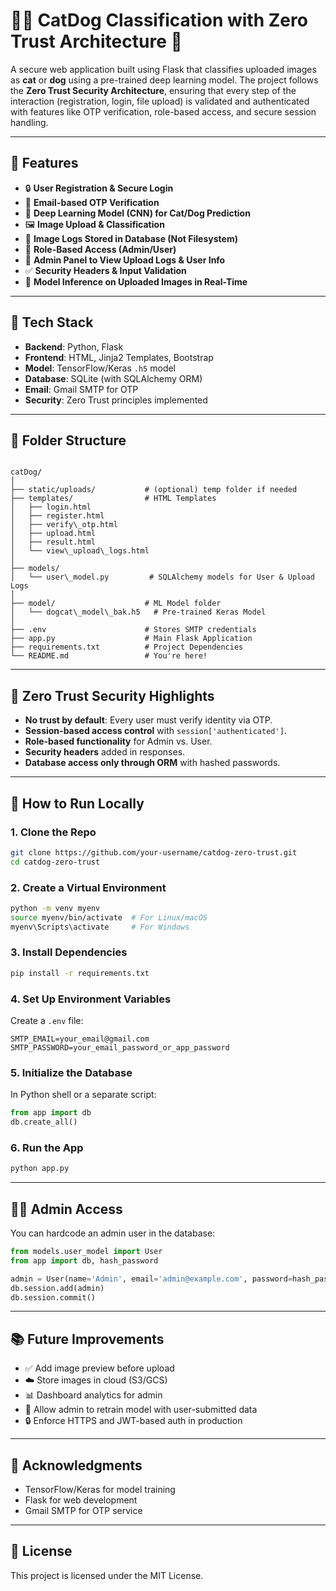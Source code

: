 # 🐶🐱 CatDog Classification with Zero Trust Architecture 🔐

A secure web application built using Flask that classifies uploaded images as **cat** or **dog** using a pre-trained deep learning model. The project follows the **Zero Trust Security Architecture**, ensuring that every step of the interaction (registration, login, file upload) is validated and authenticated with features like OTP verification, role-based access, and secure session handling.

---

## 🚀 Features

- 🔒 **User Registration & Secure Login**
- 🔑 **Email-based OTP Verification**
- 🧠 **Deep Learning Model (CNN) for Cat/Dog Prediction**
- 🖼️ **Image Upload & Classification**
- 📁 **Image Logs Stored in Database (Not Filesystem)**
- 👮 **Role-Based Access (Admin/User)**
- 🧾 **Admin Panel to View Upload Logs & User Info**
- ✅ **Security Headers & Input Validation**
- 🧪 **Model Inference on Uploaded Images in Real-Time**

---

## 🧱 Tech Stack

- **Backend**: Python, Flask
- **Frontend**: HTML, Jinja2 Templates, Bootstrap
- **Model**: TensorFlow/Keras `.h5` model
- **Database**: SQLite (with SQLAlchemy ORM)
- **Email**: Gmail SMTP for OTP
- **Security**: Zero Trust principles implemented

---

## 📂 Folder Structure

```

catDog/
│
├── static/uploads/           # (optional) temp folder if needed
├── templates/                # HTML Templates
│   ├── login.html
│   ├── register.html
│   ├── verify\_otp.html
│   ├── upload.html
│   ├── result.html
│   └── view\_upload\_logs.html
│
├── models/
│   └── user\_model.py         # SQLAlchemy models for User & Upload Logs
│
├── model/                    # ML Model folder
│   └── dogcat\_model\_bak.h5   # Pre-trained Keras Model
│
├── .env                      # Stores SMTP credentials
├── app.py                    # Main Flask Application
├── requirements.txt          # Project Dependencies
└── README.md                 # You're here!

````

---

## 🔐 Zero Trust Security Highlights

- **No trust by default**: Every user must verify identity via OTP.
- **Session-based access control** with `session['authenticated']`.
- **Role-based functionality** for Admin vs. User.
- **Security headers** added in responses.
- **Database access only through ORM** with hashed passwords.

---

## 🧪 How to Run Locally

### 1. Clone the Repo

```bash
git clone https://github.com/your-username/catdog-zero-trust.git
cd catdog-zero-trust
````

### 2. Create a Virtual Environment

```bash
python -m venv myenv
source myenv/bin/activate  # For Linux/macOS
myenv\Scripts\activate     # For Windows
```

### 3. Install Dependencies

```bash
pip install -r requirements.txt
```

### 4. Set Up Environment Variables

Create a `.env` file:

```env
SMTP_EMAIL=your_email@gmail.com
SMTP_PASSWORD=your_email_password_or_app_password
```

### 5. Initialize the Database

In Python shell or a separate script:

```python
from app import db
db.create_all()
```

### 6. Run the App

```bash
python app.py
```

---

## 👩‍💼 Admin Access

You can hardcode an admin user in the database:

```python
from models.user_model import User
from app import db, hash_password

admin = User(name='Admin', email='admin@example.com', password=hash_password('admin123'), role='admin')
db.session.add(admin)
db.session.commit()
```

---

## 📚 Future Improvements

* ✅ Add image preview before upload
* ☁️ Store images in cloud (S3/GCS)
* 📊 Dashboard analytics for admin
* 🧠 Allow admin to retrain model with user-submitted data
* 🔒 Enforce HTTPS and JWT-based auth in production

---

## 🙏 Acknowledgments

* TensorFlow/Keras for model training
* Flask for web development
* Gmail SMTP for OTP service

---

## 📃 License

This project is licensed under the MIT License.

```
